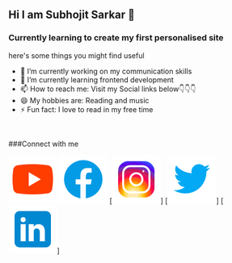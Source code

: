 ## Hi I am Subhojit Sarkar 👋
### Currently learning to create my first personalised site

here's some things you might find useful

- 🔭 I’m currently working on my communication skills
- 🌱 I’m currently learning frontend development
- 📫 How to reach me: Visit my Social links below👇👇👇
- 😄 My hobbies are: Reading and music
- ⚡ Fun fact: I love to read in my free time

<br />

###Connect with me


[![website](./youtube.svg)](https://youtube.com/channel/UC89DV3kem4diVew7OcQerdg)
[![website](./facebook.svg)](https://www.facebook.com/profile.php?id=100080230717214)
[![website](./instagram.svg)]
[![website](./twitter.svg)]
[![website](./linkedin.svg)]
